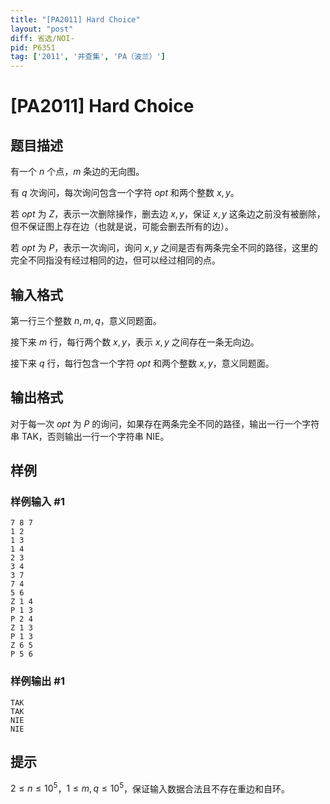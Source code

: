 ```yaml
---
title: "[PA2011] Hard Choice"
layout: "post"
diff: 省选/NOI-
pid: P6351
tag: ['2011', '并查集', 'PA（波兰）']
---
```

# [PA2011] Hard Choice
## 题目描述

有一个 $n$ 个点，$m$ 条边的无向图。

有 $q$ 次询问，每次询问包含一个字符 $opt$ 和两个整数 $x,y$。

若 $opt$ 为 $Z$，表示一次删除操作，删去边 $x,y$，保证 $x,y$ 这条边之前没有被删除，但不保证图上存在边（也就是说，可能会删去所有的边）。

若 $opt$ 为 $P$，表示一次询问，询问 $x,y$ 之间是否有两条完全不同的路径，这里的完全不同指没有经过相同的边，但可以经过相同的点。
## 输入格式

第一行三个整数 $n,m,q$，意义同题面。

接下来 $m$ 行，每行两个数 $x,y$，表示 $x,y$ 之间存在一条无向边。

接下来 $q$ 行，每行包含一个字符 $opt$ 和两个整数 $x,y$，意义同题面。


## 输出格式

对于每一次 $opt$ 为 $P$ 的询问，如果存在两条完全不同的路径，输出一行一个字符串 TAK，否则输出一行一个字符串 NIE。
## 样例

### 样例输入 #1
```
7 8 7
1 2
1 3
1 4
2 3
3 4
3 7
7 4
5 6
Z 1 4
P 1 3
P 2 4
Z 1 3
P 1 3
Z 6 5
P 5 6

```
### 样例输出 #1
```
TAK
TAK
NIE
NIE
```
## 提示

$2\leq n\leq 10^5$，$1\leq m,q\leq 10^5$，保证输入数据合法且不存在重边和自环。
